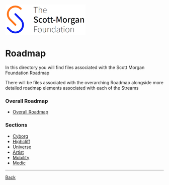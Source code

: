 ![smf-logo](../images/smf-logo.png)
# Roadmap

In this directory you will find files associated with the Scott Morgan Foundation Roadmap

There will be files associated with the overarching Roadmap alongside more detailed roadmap elements associated with each of the Streams

### Overall Roadmap
- [Overall Roadmap](./overarching/readme.md)

### Sections
- [Cyborg](./cyborg/readme,md)
- [Highcliff](./highcliff/readme.md)
- [Universe](./universe/readme.md)
- [Artist](./artist/readme.md)
- [Mobility](./mobility/readme.md)
- [Medic](./medic/readme.md)

<hr>

[Back](../README.md)

